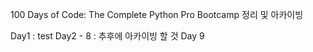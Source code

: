 100 Days of Code: The Complete Python Pro Bootcamp
정리 및 아카이빙

Day1 : test
Day2 - 8 : 추후에 아카이빙 할 것
Day 9
